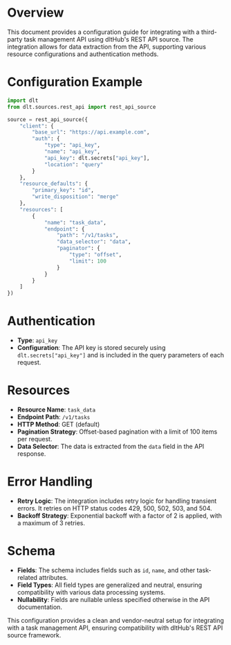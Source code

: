 # Overview

This document provides a configuration guide for integrating with a third-party task management API using dltHub's REST API source. The integration allows for data extraction from the API, supporting various resource configurations and authentication methods.

# Configuration Example

```python
import dlt
from dlt.sources.rest_api import rest_api_source

source = rest_api_source({
    "client": {
        "base_url": "https://api.example.com",
        "auth": {
            "type": "api_key",
            "name": "api_key",
            "api_key": dlt.secrets["api_key"],
            "location": "query"
        }
    },
    "resource_defaults": {
        "primary_key": "id",
        "write_disposition": "merge"
    },
    "resources": [
        {
            "name": "task_data",
            "endpoint": {
                "path": "/v1/tasks",
                "data_selector": "data",
                "paginator": {
                    "type": "offset",
                    "limit": 100
                }
            }
        }
    ]
})
```

# Authentication

- **Type**: `api_key`
- **Configuration**: The API key is stored securely using `dlt.secrets["api_key"]` and is included in the query parameters of each request.

# Resources

- **Resource Name**: `task_data`
- **Endpoint Path**: `/v1/tasks`
- **HTTP Method**: GET (default)
- **Pagination Strategy**: Offset-based pagination with a limit of 100 items per request.
- **Data Selector**: The data is extracted from the `data` field in the API response.

# Error Handling

- **Retry Logic**: The integration includes retry logic for handling transient errors. It retries on HTTP status codes 429, 500, 502, 503, and 504.
- **Backoff Strategy**: Exponential backoff with a factor of 2 is applied, with a maximum of 3 retries.

# Schema

- **Fields**: The schema includes fields such as `id`, `name`, and other task-related attributes.
- **Field Types**: All field types are generalized and neutral, ensuring compatibility with various data processing systems.
- **Nullability**: Fields are nullable unless specified otherwise in the API documentation.

This configuration provides a clean and vendor-neutral setup for integrating with a task management API, ensuring compatibility with dltHub's REST API source framework.